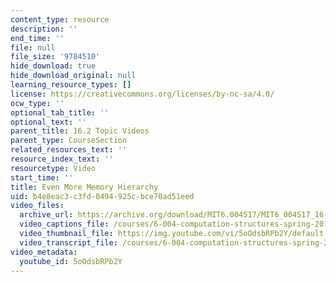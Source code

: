 ```yaml
---
content_type: resource
description: ''
end_time: ''
file: null
file_size: '9784510'
hide_download: true
hide_download_original: null
learning_resource_types: []
license: https://creativecommons.org/licenses/by-nc-sa/4.0/
ocw_type: ''
optional_tab_title: ''
optional_text: ''
parent_title: 16.2 Topic Videos
parent_type: CourseSection
related_resources_text: ''
resource_index_text: ''
resourcetype: Video
start_time: ''
title: Even More Memory Hierarchy
uid: b4e8eac3-c3fd-0494-925c-bce70ad51eed
video_files:
  archive_url: https://archive.org/download/MIT6.004S17/MIT6_004S17_16-02-01_300k.mp4
  video_captions_file: /courses/6-004-computation-structures-spring-2017/a5eef4bed22c5011a7568edf7bf047e6_5oOdsbRPb2Y.vtt
  video_thumbnail_file: https://img.youtube.com/vi/5oOdsbRPb2Y/default.jpg
  video_transcript_file: /courses/6-004-computation-structures-spring-2017/319ebf9c86f8e263b036fae39b15069a_5oOdsbRPb2Y.pdf
video_metadata:
  youtube_id: 5oOdsbRPb2Y
---
```

